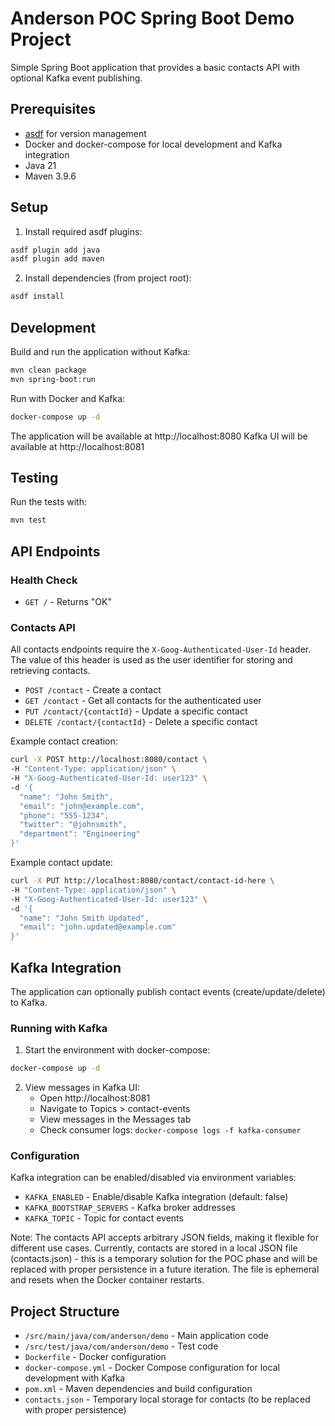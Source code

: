 # Anderson POC Spring Boot Demo Project

Simple Spring Boot application that provides a basic contacts API with optional Kafka event publishing.

## Prerequisites

- [asdf](https://asdf-vm.com/) for version management
- Docker and docker-compose for local development and Kafka integration
- Java 21
- Maven 3.9.6

## Setup

1. Install required asdf plugins:

```bash
asdf plugin add java
asdf plugin add maven
```

2. Install dependencies (from project root):

```bash
asdf install
```

## Development

Build and run the application without Kafka:

```bash
mvn clean package
mvn spring-boot:run
```

Run with Docker and Kafka:

```bash
docker-compose up -d
```

The application will be available at http://localhost:8080
Kafka UI will be available at http://localhost:8081

## Testing

Run the tests with:

```bash
mvn test
```

## API Endpoints

### Health Check

- `GET /` - Returns "OK"

### Contacts API

All contacts endpoints require the `X-Goog-Authenticated-User-Id` header. The value of this header is used as the user identifier for storing and retrieving contacts.

- `POST /contact` - Create a contact
- `GET /contact` - Get all contacts for the authenticated user
- `PUT /contact/{contactId}` - Update a specific contact
- `DELETE /contact/{contactId}` - Delete a specific contact

Example contact creation:

```bash
curl -X POST http://localhost:8080/contact \
-H "Content-Type: application/json" \
-H "X-Goog-Authenticated-User-Id: user123" \
-d '{
  "name": "John Smith",
  "email": "john@example.com",
  "phone": "555-1234",
  "twitter": "@johnsmith",
  "department": "Engineering"
}'
```

Example contact update:

```bash
curl -X PUT http://localhost:8080/contact/contact-id-here \
-H "Content-Type: application/json" \
-H "X-Goog-Authenticated-User-Id: user123" \
-d '{
  "name": "John Smith Updated",
  "email": "john.updated@example.com"
}'
```

## Kafka Integration

The application can optionally publish contact events (create/update/delete) to Kafka.

### Running with Kafka

1. Start the environment with docker-compose:

```bash
docker-compose up -d
```

2. View messages in Kafka UI:
   - Open http://localhost:8081
   - Navigate to Topics > contact-events
   - View messages in the Messages tab
   - Check consumer logs: `docker-compose logs -f kafka-consumer`

### Configuration

Kafka integration can be enabled/disabled via environment variables:

- `KAFKA_ENABLED` - Enable/disable Kafka integration (default: false)
- `KAFKA_BOOTSTRAP_SERVERS` - Kafka broker addresses
- `KAFKA_TOPIC` - Topic for contact events

Note: The contacts API accepts arbitrary JSON fields, making it flexible for different use cases. Currently, contacts are stored in a local JSON file (contacts.json) - this is a temporary solution for the POC phase and will be replaced with proper persistence in a future iteration. The file is ephemeral and resets when the Docker container restarts.

## Project Structure

- `/src/main/java/com/anderson/demo` - Main application code
- `/src/test/java/com/anderson/demo` - Test code
- `Dockerfile` - Docker configuration
- `docker-compose.yml` - Docker Compose configuration for local development with Kafka
- `pom.xml` - Maven dependencies and build configuration
- `contacts.json` - Temporary local storage for contacts (to be replaced with proper persistence)
